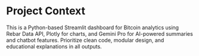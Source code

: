 <!-- Use this file to provide workspace-specific custom instructions to Copilot. For more details, visit https://code.visualstudio.com/docs/copilot/copilot-customization#_use-a-githubcopilotinstructionsmd-file -->

# Project Context
This is a Python-based Streamlit dashboard for Bitcoin analytics using Rebar Data API, Plotly for charts, and Gemini Pro for AI-powered summaries and chatbot features. Prioritize clean code, modular design, and educational explanations in all outputs.
